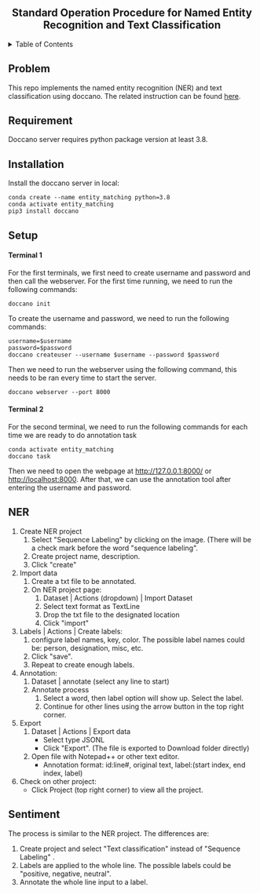 <div id="top"></div>

<!-- PROJECT LOGO -->
<div align="center">
  <h2 align="center">Standard Operation Procedure for Named Entity Recognition and Text Classification</h2>
</div>


<!-- TABLE OF CONTENTS -->
<details>
  <summary>Table of Contents</summary>
  <ol>
    <li><a href="#problem">Problem description</a></li>
    <li><a href="#requirement">Requirement</a></li>
    <li><a href="#installation">Installation</a></li>
    <li><a href="#setup">Setup</a></li>
    <li><a href="#ner">Named Entity Recognition</a></li>
    <li><a href="#sentiment">Text Classification</a></li>
    
      
  </ol>
</details>

<!-- Problem description -->
## Problem
This repo implements the named entity recognition (NER) and text classification using doccano. The related instruction can be found [here](https://github.com/doccano/doccano).

<!-- Requirement -->
## Requirement 
Doccano server requires python package version at least 3.8.

<!-- Installation -->
##  Installation
Install the doccano server in local:
```shell script
conda create --name entity_matching python=3.8
conda activate entity_matching
pip3 install doccano
```

<!-- Setup -->
##  Setup
#### Terminal 1 
For the first terminals, we first need to create username and password and then call the webserver. 
For the first time running, we need to run the following commands: 
```shell script
doccano init
```
To create the username and password, we need to run the following commands:
```shell script
username=$username
password=$password
doccano createuser --username $username --password $password
```
Then we need to run the webserver using the following command, this needs to be ran every time to start the server. 
```shell script
doccano webserver --port 8000
```
#### Terminal 2
For the second terminal, we need to run the following commands for each time we are ready to do annotation task
```shell script
conda activate entity_matching
doccano task
```
Then we need to open the webpage at <http://127.0.0.1:8000/> or <http://localhost:8000>. After that, we can use the annotation tool after 
entering the username and password. 

<!-- NER -->
##  NER
<ol>
  <li>Create NER project
    <ol>
      <li>Select "Sequence Labeling" by clicking on the image. (There will be a check mark before the word "sequence labeling". </li>
      <li>Create project name, description.</li>
      <li>Click "create"</li>
    </ol>
  </li>
  <li>Import data
    <ol>
      <li>Create a txt file to be annotated.</li>
      <li>On NER project page:
        <ol>
          <li>Dataset | Actions (dropdown) | Import Dataset</li>
          <li>Select text format as TextLine</li>
          <li>Drop the txt file to the designated location</li>
          <li>Click "import"</li>
        </ol>
      </li>
    </ol>
  </li>
  <li>Labels | Actions | Create labels:
    <ol>
          <li>configure label names, key, color. The possible label names could be: person, designation, misc, etc.</li>
           <li>Click "save".</li>
            <li>Repeat to create enough labels.</li>
    </ol>
  <li>Annotation:
    <ol>
      <li>Dataset | annotate (select any line to start)</li>
      <li>Annotate process
        <ol>
          <li>Select a word, then label option will show up. Select the label.</li>
          <li>Continue for other lines using the arrow button in the top right corner.</li>
        </ol>
      </li>
    </ol>
  </li>
  <li>Export
    <ol>
      <li>Dataset | Actions | Export data
        <ul>
          <li>Select type JSONL</li>
          <li>Click "Export". (The file is exported to Download folder directly)</li>
        </ul>
      </li>
      <li>Open file with Notepad++ or other text editor.
        <ul>
          <li>Annotation format: id:line#, original text, label:(start index, end index, label)</li>
        </ul>
      </li>
    </ol>
  </li>
  <li>Check on other project:
    <ul>
      <li>Click Project (top right corner) to view all the project.</li>
    </ul>
  </li>
</ol>

<!-- Sentiment -->
##  Sentiment
<p>The process is similar to the NER project. The differences are:
  <ol>
    <li>Create project and select "Text classification" instead of "Sequence Labeling" .</li>
    <li>Labels are applied to the whole line. The possible labels could be "positive, negative, neutral".</li>
    <li>Annotate the whole line input to a label.</li>
  </ol>
</p>
